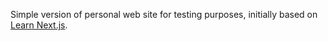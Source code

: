 Simple version of personal web site for testing purposes, initially based on [Learn Next.js](https://nextjs.org/learn).
